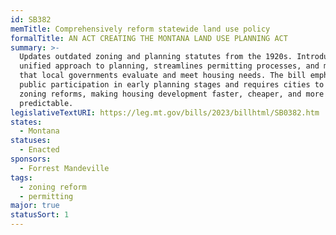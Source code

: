 ```yaml
---
id: SB382
memTitle: Comprehensively reform statewide land use policy
formalTitle: AN ACT CREATING THE MONTANA LAND USE PLANNING ACT
summary: >-
  Updates outdated zoning and planning statutes from the 1920s. Introduces a
  unified approach to planning, streamlines permitting processes, and mandates
  that local governments evaluate and meet housing needs. The bill emphasizes
  public participation in early planning stages and requires cities to adopt
  zoning reforms, making housing development faster, cheaper, and more
  predictable.
legislativeTextURI: https://leg.mt.gov/bills/2023/billhtml/SB0382.htm
states:
  - Montana
statuses:
  - Enacted
sponsors:
  - Forrest Mandeville
tags:
  - zoning reform
  - permitting
major: true
statusSort: 1
---
```

